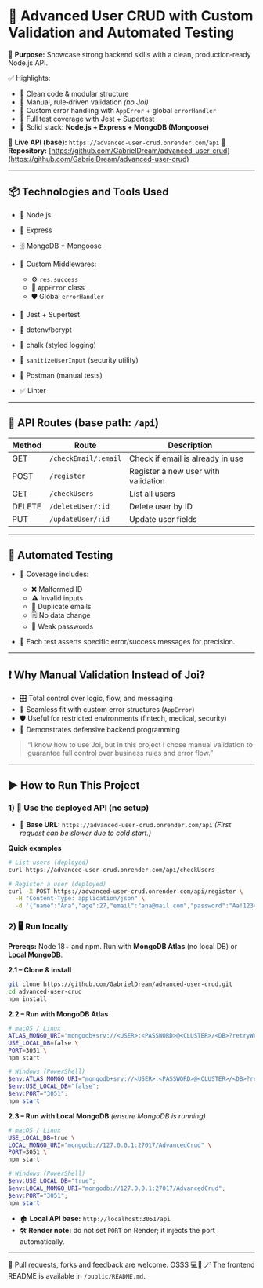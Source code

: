 # 🧠 Advanced User CRUD with Custom Validation and Automated Testing

🔎 **Purpose:** Showcase strong backend skills with a clean, production‑ready Node.js API.

✅ Highlights:

* 🔹 Clean code & modular structure
* 🔹 Manual, rule‑driven validation *(no Joi)*
* 🔹 Custom error handling with `AppError` + global `errorHandler`
* 🔹 Full test coverage with Jest + Supertest
* 🔹 Solid stack: **Node.js + Express + MongoDB (Mongoose)**

🔗 **Live API (base):** `https://advanced-user-crud.onrender.com/api`
🔗 **Repository:** [https://github.com/GabrielDream/advanced-user-crud](https://github.com/GabrielDream/advanced-user-crud)

---

## 📦 Technologies and Tools Used

* 🧰 Node.js
* 🚏 Express
* 🗄️ MongoDB + Mongoose
* 🧩 Custom Middlewares:

  * ⚙️ `res.success`
  * 🚨 `AppError` class
  * 🛡️ Global `errorHandler`
* 🧪 Jest + Supertest
* 🔐 dotenv/bcrypt
* 🎨 chalk (styled logging)
* 🧼 `sanitizeUserInput` (security utility)
* 📨 Postman (manual tests)
* ✅ Linter

---

## 📂 API Routes (base path: `/api`)

| Method | Route                | Description                         |
| ------ | -------------------- | ----------------------------------- |
| GET    | `/checkEmail/:email` | Check if email is already in use    |
| POST   | `/register`          | Register a new user with validation |
| GET    | `/checkUsers`        | List all users                      |
| DELETE | `/deleteUser/:id`    | Delete user by ID                   |
| PUT    | `/updateUser/:id`    | Update user fields                  |

---

## 🧪 Automated Testing

* 🔎 Coverage includes:

  * ❌ Malformed ID
  * ⚠️ Invalid inputs
  * 🔁 Duplicate emails
  * 🗒️ No data change
  * 🔑 Weak passwords
* 🎯 Each test asserts specific error/success messages for precision.

---

## ❗ Why Manual Validation Instead of Joi?

* 🎛️ Total control over logic, flow, and messaging
* 🔌 Seamless fit with custom error structures (`AppError`)
* 🛡️ Useful for restricted environments (fintech, medical, security)
* 🧠 Demonstrates defensive backend programming

> “I know how to use Joi, but in this project I chose manual validation to guarantee full control over business rules and error flow.”

---

## ▶️ How to Run This Project

### 1) 📡 Use the deployed API (no setup)

* 🔗 **Base URL:** `https://advanced-user-crud.onrender.com/api`
  *(First request can be slower due to cold start.)*

**Quick examples**

```bash
# List users (deployed)
curl https://advanced-user-crud.onrender.com/api/checkUsers

# Register a user (deployed)
curl -X POST https://advanced-user-crud.onrender.com/api/register \
  -H "Content-Type: application/json" \
  -d '{"name":"Ana","age":27,"email":"ana@mail.com","password":"Aa!12345"}'
```

### 2) 🖥️ Run locally

**Prereqs:** Node 18+ and npm. Run with **MongoDB Atlas** (no local DB) or **Local MongoDB**.

**2.1 – Clone & install**

```bash
git clone https://github.com/GabrielDream/advanced-user-crud.git
cd advanced-user-crud
npm install
```

**2.2 – Run with MongoDB Atlas**

```bash
# macOS / Linux
ATLAS_MONGO_URI="mongodb+srv://<USER>:<PASSWORD>@<CLUSTER>/<DB>?retryWrites=true&w=majority&appName=<APP>" \
USE_LOCAL_DB=false \
PORT=3051 \
npm start
```

```powershell
# Windows (PowerShell)
$env:ATLAS_MONGO_URI="mongodb+srv://<USER>:<PASSWORD>@<CLUSTER>/<DB>?retryWrites=true&w=majority&appName=<APP>";
$env:USE_LOCAL_DB="false";
$env:PORT="3051";
npm start
```

**2.3 – Run with Local MongoDB** *(ensure MongoDB is running)*

```bash
# macOS / Linux
USE_LOCAL_DB=true \
LOCAL_MONGO_URI="mongodb://127.0.0.1:27017/AdvancedCrud" \
PORT=3051 \
npm start
```

```powershell
# Windows (PowerShell)
$env:USE_LOCAL_DB="true";
$env:LOCAL_MONGO_URI="mongodb://127.0.0.1:27017/AdvancedCrud";
$env:PORT="3051";
npm start
```

* 🏠 **Local API base:** `http://localhost:3051/api`
* 🛠️ **Render note:** do not set `PORT` on Render; it injects the port automatically.

---

🙌 Pull requests, forks and feedback are welcome. OSSS 💻🥷
🪄 The frontend README is available in `/public/README.md`.
